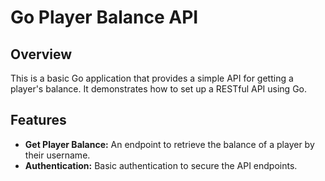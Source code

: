 # Go Player Balance API

## Overview

This is a basic Go application that provides a simple API for getting a player's balance. It demonstrates how to set up a RESTful API using Go.

## Features

- **Get Player Balance:** An endpoint to retrieve the balance of a player by their username.
- **Authentication:** Basic authentication to secure the API endpoints.

